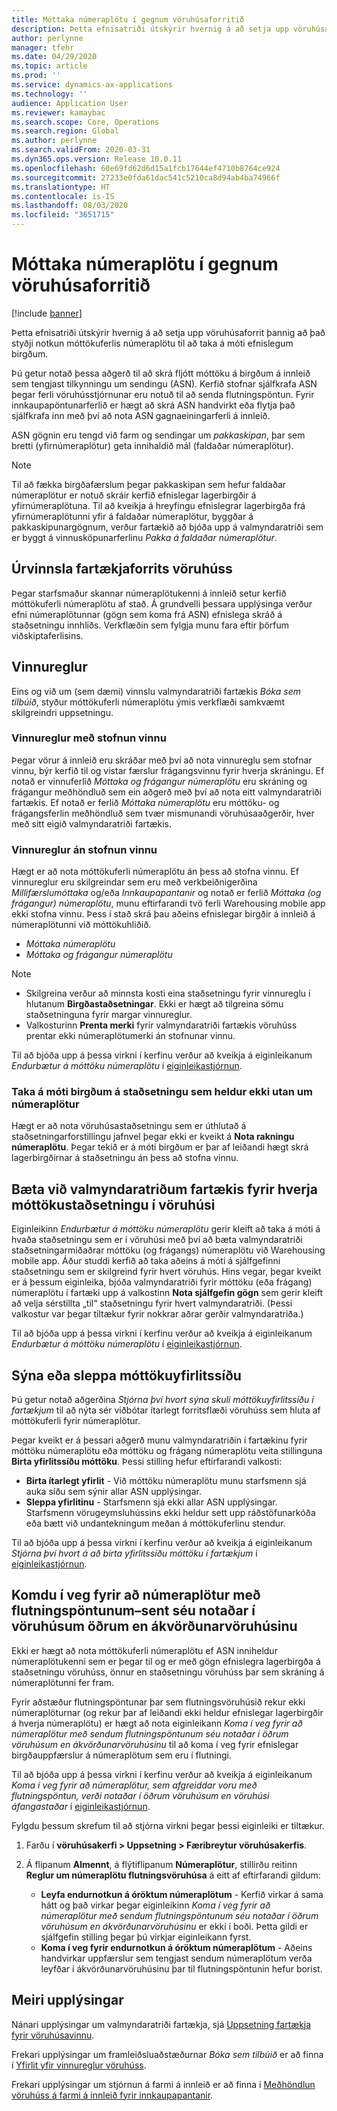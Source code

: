 ```yaml
---
title: Móttaka númeraplötu í gegnum vöruhúsaforritið
description: Þetta efnisatriði útskýrir hvernig á að setja upp vöruhúsaforrit til að styðja notkun móttökuferlis númeraplötu til að taka á móti efnislegum birgðum.
author: perlynne
manager: tfehr
ms.date: 04/29/2020
ms.topic: article
ms.prod: ''
ms.service: dynamics-ax-applications
ms.technology: ''
audience: Application User
ms.reviewer: kamaybac
ms.search.scope: Core, Operations
ms.search.region: Global
ms.author: perlynne
ms.search.validFrom: 2020-03-31
ms.dyn365.ops.version: Release 10.0.11
ms.openlocfilehash: 60e69fd62d6d15a1fcb17644ef4710b8764ce924
ms.sourcegitcommit: 27233e0fda61dac541c5210ca8d94ab4ba74966f
ms.translationtype: HT
ms.contentlocale: is-IS
ms.lasthandoff: 08/03/2020
ms.locfileid: "3651715"
---
```

# <a name="license-plate-receiving-via-the-warehouse-app"></a>Móttaka númeraplötu í gegnum vöruhúsaforritið

[!include [banner](../includes/banner.md)]

Þetta efnisatriði útskýrir hvernig á að setja upp vöruhúsaforrit þannig að það styðji notkun móttökuferlis númeraplötu til að taka á móti efnislegum birgðum.

Þú getur notað þessa aðgerð til að skrá fljótt móttöku á birgðum á innleið sem tengjast tilkynningu um sendingu (ASN). Kerfið stofnar sjálfkrafa ASN þegar ferli vöruhússtjórnunar eru notuð til að senda flutningspöntun. Fyrir innkaupapöntunarferlið er hægt að skrá ASN handvirkt eða flytja það sjálfkrafa inn með því að nota ASN gagnaeiningarferli á innleið.

ASN gögnin eru tengd við farm og sendingar um *pakkaskipan*, þar sem bretti (yfirnúmeraplötur) geta innihaldið mál (faldaðar númeraplötur).

> [!NOTE]
> Til að fækka birgðafærslum þegar pakkaskipan sem hefur faldaðar númeraplötur er notuð skráir kerfið efnislegar lagerbirgðir á yfirnúmeraplötuna. Til að kveikja á hreyfingu efnislegrar lagerbirgða frá yfirnúmeraplötunni yfir á faldaðar númeraplötur, byggðar á pakkaskipunargögnum, verður fartækið að bjóða upp á valmyndaratriði sem er byggt á vinnusköpunarferlinu *Pakka á faldaðar númeraplötur*.

## <a name="warehousing-mobile-device-app-processing"></a>Úrvinnsla fartækjaforrits vöruhúss

Þegar starfsmaður skannar númeraplötukenni á innleið setur kerfið móttökuferli númeraplötu af stað. Á grundvelli þessara upplýsinga verður efni númeraplötunnar (gögn sem koma frá ASN) efnislega skráð á staðsetningu innhliðs. Verkflæðin sem fylgja munu fara eftir þörfum viðskiptaferlisins.

## <a name="work-policies"></a>Vinnureglur

Eins og við um (sem dæmi) vinnslu valmyndaratriði fartækis *Bóka sem tilbúið*, styður móttökuferli númeraplötu ýmis verkflæði samkvæmt skilgreindri uppsetningu.

### <a name="work-policies-with-work-creation"></a>Vinnureglur með stofnun vinnu

Þegar vörur á innleið eru skráðar með því að nota vinnureglu sem stofnar vinnu, býr kerfið til og vistar færslur frágangsvinnu fyrir hverja skráningu. Ef notað er vinnuferlið *Móttaka og frágangur númeraplötu* eru skráning og frágangur meðhöndluð sem ein aðgerð með því að nota eitt valmyndaratriði fartækis. Ef notað er ferlið *Móttaka númeraplötu* eru móttöku- og frágangsferlin meðhöndluð sem tvær mismunandi vöruhúsaaðgerðir, hver með sitt eigið valmyndaratriði fartækis.

### <a name="work-policies-without-work-creation"></a>Vinnureglur án stofnun vinnu

Hægt er að nota móttökuferli númeraplötu án þess að stofna vinnu. Ef vinnureglur eru skilgreindar sem eru með verkbeiðnigerðina *Millifærslumóttaka* og/eða *Innkaupapantanir* og notað er ferlið *Móttaka (og frágangur) númeraplötu*, munu eftirfarandi tvö ferli Warehousing mobile app ekki stofna vinnu. Þess í stað skrá þau aðeins efnislegar birgðir á innleið á númeraplötunni við móttökuhliðið.

- *Móttaka númeraplötu*
- *Móttaka og frágangur númeraplötu*

> [!NOTE]
> - Skilgreina verður að minnsta kosti eina staðsetningu fyrir vinnureglu í hlutanum **Birgðastaðsetningar**. Ekki er hægt að tilgreina sömu staðsetninguna fyrir margar vinnureglur.
> - Valkosturinn **Prenta merki** fyrir valmyndaratriði fartækis vöruhúss prentar ekki númeraplötumerki án stofnunar vinnu.

Til að bjóða upp á þessa virkni í kerfinu verður að kveikja á eiginleikanum *Endurbætur á móttöku númeraplötu* í [eiginleikastjórnun](../../fin-ops-core/fin-ops/get-started/feature-management/feature-management-overview.md).

### <a name="receive-inventory-on-a-location-that-doesnt-track-license-plates"></a>Taka á móti birgðum á staðsetningu sem heldur ekki utan um númeraplötur

Hægt er að nota vöruhúsastaðsetningu sem er úthlutað á staðsetningarforstillingu jafnvel þegar ekki er kveikt á **Nota rakningu númeraplötu**. Þegar tekið er á móti birgðum er þar af leiðandi hægt skrá lagerbirgðirnar á staðsetningu án þess að stofna vinnu.

## <a name="add-mobile-device-menu-items-for-each-receiving-location-in-a-warehouse"></a>Bæta við valmyndaratriðum fartækis fyrir hverja móttökustaðsetningu í vöruhúsi

Eiginleikinn *Endurbætur á móttöku númeraplötu* gerir kleift að taka á móti á hvaða staðsetningu sem er í vöruhúsi með því að bæta valmyndaratriði staðsetningarmiðaðrar móttöku (og frágangs) númeraplötu við Warehousing mobile app. Áður studdi kerfið að taka aðeins á móti á sjálfgefinni staðsetningu sem er skilgreind fyrir hvert vöruhús. Hins vegar, þegar kveikt er á þessum eiginleika, bjóða valmyndaratriði fyrir móttöku (eða frágang) númeraplötu í fartæki upp á valkostinn **Nota sjálfgefin gögn** sem gerir kleift að velja sérstillta „til“ staðsetningu fyrir hvert valmyndaratriði. (Þessi valkostur var þegar tiltækur fyrir nokkrar aðrar gerðir valmyndaratriða.)

Til að bjóða upp á þessa virkni í kerfinu verður að kveikja á eiginleikanum *Endurbætur á móttöku númeraplötu* í [eiginleikastjórnun](../../fin-ops-core/fin-ops/get-started/feature-management/feature-management-overview.md).

## <a name="show-or-skip-the-receiving-summary-page"></a>Sýna eða sleppa móttökuyfirlitssíðu

Þú getur notað aðgerðina *Stjórna því hvort sýna skuli móttökuyfirlitssíðu í fartækjum* til að nýta sér viðbótar ítarlegt forritsflæði vöruhúss sem hluta af móttökuferli fyrir númeraplötur.

Þegar kveikt er á þessari aðgerð munu valmyndaratriðin í fartækinu fyrir móttöku númeraplötu eða móttöku og frágang númeraplötu veita stillinguna **Birta yfirlitssíðu móttöku**. Þessi stilling hefur eftirfarandi valkosti:

- **Birta ítarlegt yfirlit** - Við móttöku númeraplötu munu starfsmenn sjá auka síðu sem sýnir allar ASN upplýsingar.
- **Sleppa yfirlitinu** - Starfsmenn sjá ekki allar ASN upplýsingar. Starfsmenn vörugeymsluhússins ekki heldur sett upp ráðstöfunarkóða eða bætt við undantekningum meðan á móttökuferlinu stendur.

Til að bjóða upp á þessa virkni í kerfinu verður að kveikja á eiginleikanum *Stjórna því hvort á að birta yfirlitssíðu móttöku í fartækjum* í [eiginleikastjórnun](../../fin-ops-core/fin-ops/get-started/feature-management/feature-management-overview.md).

## <a name="prevent-transfer-ordershipped-license-plates-from-being-used-at-warehouses-other-than-the-destination-warehouse"></a>Komdu í veg fyrir að númeraplötur með flutningspöntunum–sent séu notaðar í vöruhúsum öðrum en ákvörðunarvöruhúsinu

Ekki er hægt að nota móttökuferli númeraplötu ef ASN inniheldur númeraplötukenni sem er þegar til og er með gögn efnislegra lagerbirgða á staðsetningu vöruhúss, önnur en staðsetningu vöruhúss þar sem skráning á númeraplötunni fer fram.

Fyrir aðstæður flutningspöntunar þar sem flutningsvöruhúsið rekur ekki númeraplöturnar (og rekur þar af leiðandi ekki heldur efnislegar lagerbirgðir á hverja númeraplötu) er hægt að nota eiginleikann *Koma í veg fyrir að númeraplötur með sendum flutningspöntunum séu notaðar í öðrum vöruhúsum en ákvörðunarvöruhúsinu* til að koma í veg fyrir efnislegar birgðauppfærslur á númeraplötum sem eru í flutningi.

Til að bjóða upp á þessa virkni í kerfinu verður að kveikja á eiginleikanum *Koma í veg fyrir að númeraplötur, sem afgreiddar voru með flutningspöntun, verði notaðar í öðrum vöruhúsum en vöruhúsi áfangastaðar* í [eiginleikastjórnun](../../fin-ops-core/fin-ops/get-started/feature-management/feature-management-overview.md).

Fylgdu þessum skrefum til að stjórna virkni þegar þessi eiginleiki er tiltækur.

1. Farðu í **vöruhúsakerfi \> Uppsetning \> Færibreytur vöruhúsakerfis**.
1. Á flipanum **Almennt**, á flýtiflipanum **Númeraplötur**, stillirðu reitinn **Reglur um númeraplötu flutningsvöruhúsa** á eitt af eftirfarandi gildum:

    - **Leyfa endurnotkun á óröktum númeraplötum** - Kerfið virkar á sama hátt og það virkar þegar eiginleikinn *Koma í veg fyrir að númeraplötur með sendum flutningspöntunum séu notaðar í öðrum vöruhúsum en ákvörðunarvöruhúsinu* er ekki í boði. Þetta gildi er sjálfgefin stilling þegar þú virkjar eiginleikann fyrst.
    - **Koma í veg fyrir endurnotkun á óröktum númeraplötum** - Aðeins handvirkar uppfærslur sem tengjast sendum númeraplötum verða leyfðar í ákvörðunarvöruhúsinu þar til flutningspöntunin hefur borist.

## <a name="more-information"></a>Meiri upplýsingar

Nánari upplýsingar um valmyndaratriði fartækja, sjá [Uppsetning fartækja fyrir vöruhúsavinnu](configure-mobile-devices-warehouse.md).

Frekari upplýsingar um framleiðsluaðstæðurnar *Bóka sem tilbúið* er að finna í [Yfirlit yfir vinnureglur vöruhúss](warehouse-work-policies.md).

Frekari upplýsingar um stjórnun á farmi á innleið er að finna í [Meðhöndlun vöruhúss á farmi á innleið fyrir innkaupapantanir](inbound-load-handling.md).
